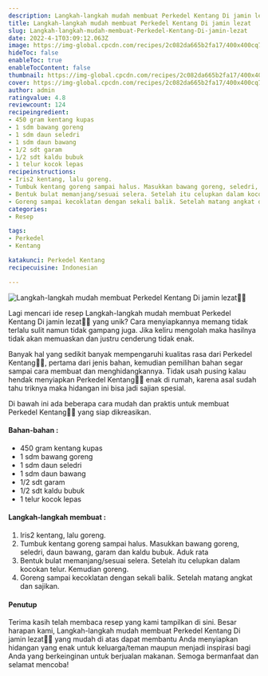 ```yaml
---
description: Langkah-langkah mudah membuat Perkedel Kentang Di jamin lezat"
title: Langkah-langkah mudah membuat Perkedel Kentang Di jamin lezat
slug: Langkah-langkah-mudah-membuat-Perkedel-Kentang-Di-jamin-lezat
date: 2022-4-1T03:09:12.063Z
image: https://img-global.cpcdn.com/recipes/2c082da665b2fa17/400x400cq70/photo.jpg
hideToc: false
enableToc: true
enableTocContent: false
thumbnail: https://img-global.cpcdn.com/recipes/2c082da665b2fa17/400x400cq70/photo.jpg
cover: https://img-global.cpcdn.com/recipes/2c082da665b2fa17/400x400cq70/photo.jpg
author: admin
ratingvalue: 4.8
reviewcount: 124
recipeingredient:
- 450 gram kentang kupas
- 1 sdm bawang goreng
- 1 sdm daun seledri
- 1 sdm daun bawang
- 1/2 sdt garam
- 1/2 sdt kaldu bubuk
- 1 telur kocok lepas
recipeinstructions:
- Iris2 kentang, lalu goreng.
- Tumbuk kentang goreng sampai halus. Masukkan bawang goreng, seledri, daun bawang, garam dan kaldu bubuk. Aduk rata
- Bentuk bulat memanjang/sesuai selera. Setelah itu celupkan dalam kocokan telur. Kemudian goreng.
- Goreng sampai kecoklatan dengan sekali balik. Setelah matang angkat dan sajikan.
categories:
- Resep

tags:
- Perkedel
- Kentang

katakunci: Perkedel Kentang
recipecuisine: Indonesian

---
```


![Langkah-langkah mudah membuat Perkedel Kentang Di jamin lezat👩‍🍳](https://img-global.cpcdn.com/recipes/2c082da665b2fa17/400x400cq70/photo.jpg)

Lagi mencari ide resep Langkah-langkah mudah membuat Perkedel Kentang Di jamin lezat👩‍🍳 yang unik? Cara menyiapkannya memang tidak terlalu sulit namun tidak gampang juga. Jika keliru mengolah maka hasilnya tidak akan memuaskan dan justru cenderung tidak enak.

Banyak hal yang sedikit banyak mempengaruhi kualitas rasa dari Perkedel Kentang👩‍🍳, pertama dari jenis bahan, kemudian pemilihan bahan segar sampai cara membuat dan menghidangkannya. Tidak usah pusing kalau hendak menyiapkan Perkedel Kentang👩‍🍳 enak di rumah, karena asal sudah tahu triknya maka hidangan ini bisa jadi sajian spesial.

Di bawah ini ada beberapa cara mudah dan praktis untuk membuat Perkedel Kentang👩‍🍳 yang siap dikreasikan.

<!--inarticleads1-->

#### Bahan-bahan :

- 450 gram kentang kupas
- 1 sdm bawang goreng
- 1 sdm daun seledri
- 1 sdm daun bawang
- 1/2 sdt garam
- 1/2 sdt kaldu bubuk
- 1 telur kocok lepas

<!--inarticleads2-->

#### Langkah-langkah membuat :

1. Iris2 kentang, lalu goreng.
1. Tumbuk kentang goreng sampai halus. Masukkan bawang goreng, seledri, daun bawang, garam dan kaldu bubuk. Aduk rata
1. Bentuk bulat memanjang/sesuai selera. Setelah itu celupkan dalam kocokan telur. Kemudian goreng.
1. Goreng sampai kecoklatan dengan sekali balik. Setelah matang angkat dan sajikan.

#### Penutup

Terima kasih telah membaca resep yang kami tampilkan di sini. Besar harapan kami, Langkah-langkah mudah membuat Perkedel Kentang Di jamin lezat👩‍🍳 yang mudah di atas dapat membantu Anda menyiapkan hidangan yang enak untuk keluarga/teman maupun menjadi inspirasi bagi Anda yang berkeinginan untuk berjualan makanan. Semoga bermanfaat dan selamat mencoba!